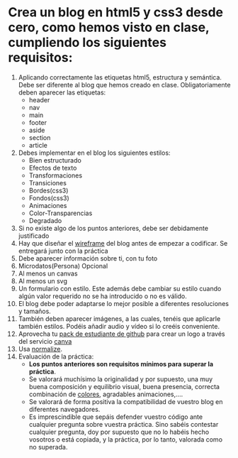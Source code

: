 # Crea un blog en html5 y css3 desde cero, como hemos visto en clase, cumpliendo los siguientes requisitos:

1. Aplicando correctamente las etiquetas html5, estructura y semántica. Debe ser diferente al blog que hemos creado en clase. Obligatoriamente deben aparecer las etiquetas:
   - header
   - nav
   - main
   - footer
   - aside
   - section
   - article
2. Debes implementar en el blog los siguientes estilos:
   - Bien estructurado
   - Efectos de texto
   - Transformaciones
   - Transiciones
   - Bordes(css3)
   - Fondos(css3)
   - Animaciones
   - Color-Transparencias
   - Degradado
3. Si no existe algo de los puntos anteriores, debe ser debidamente justificado
4. Hay que diseñar el [wireframe][wireframe] del blog antes de empezar a codificar. Se entregará junto con la práctica
5. Debe aparecer información sobre ti, con tu foto
6. Microdatos(Persona) Opcional
7. Al menos un canvas
8. Al menos un svg
9. Un formulario con estilo. Este además debe cambiar su estilo cuando algún valor requerido no se ha introducido o no es válido.
10. El blog debe poder adaptarse lo mejor posible a diferentes resoluciones y tamaños.
11. También deben aparecer imágenes, a las cuales, tenéis que aplicarle también estilos. Podéis añadir audio y vídeo si lo creéis conveniente.
12. Aprovecha tu [pack de estudiante de github][git] para crear un logo a través del servicio [canva][canvas]
13. Usa [normalize][normalize].
14. Evaluación de la práctica:
    - **Los puntos anteriores son requisitos mínimos para superar la práctica**.
    - Se valorará muchísimo la originalidad y por supuesto, una muy buena composición y equilibrio visual, buena presencia, correcta combinación de [colores][colors], agradables animaciones,....
    - Se valorará de forma positiva la compatibilidad de vuestro blog en diferentes navegadores.
    - Es imprescindible que sepáis defender vuestro código ante cualquier pregunta sobre vuestra práctica. Sino sabéis contestar cualquier pregunta, doy por supuesto que no lo habéis hecho vosotros o está copiada, y la práctica, por lo tanto, valorada como no superada.

[git]: https://education.github.com/pack
[canvas]: https://www.canva.com/
[normalize]: https://necolas.github.io/normalize.css/
[colors]: https://moodle.iesgrancapitan.org/mod/page/view.php?id=516q
[wireframe]: https://wireframe.cc/1dEDwH
